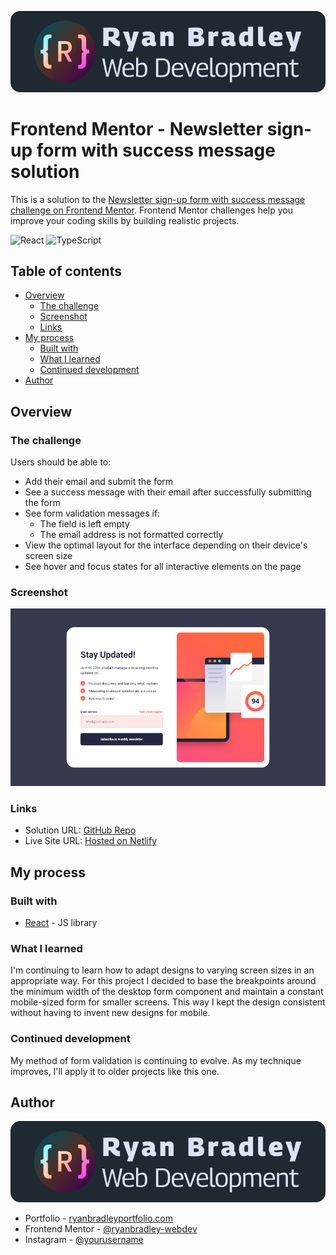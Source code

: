 [![ryanbradleywebdev.com](./documentation/web-dev-logo.svg)](https://ryanbradleywebdev.com)

# Frontend Mentor - Newsletter sign-up form with success message solution

This is a solution to the [Newsletter sign-up form with success message challenge on Frontend Mentor](https://www.frontendmentor.io/challenges/newsletter-signup-form-with-success-message-3FC1AZbNrv). Frontend Mentor challenges help you improve your coding skills by building realistic projects. 

![React](https://img.shields.io/badge/react-%2320232a.svg?style=for-the-badge&logo=react&logoColor=%2361DAFB)
![TypeScript](https://img.shields.io/badge/typescript-%23007ACC.svg?style=for-the-badge&logo=typescript&logoColor=white)

## Table of contents

- [Overview](#overview)
  - [The challenge](#the-challenge)
  - [Screenshot](#screenshot)
  - [Links](#links)
- [My process](#my-process)
  - [Built with](#built-with)
  - [What I learned](#what-i-learned)
  - [Continued development](#continued-development)
- [Author](#author)

## Overview

### The challenge

Users should be able to:

- Add their email and submit the form
- See a success message with their email after successfully submitting the form
- See form validation messages if:
  - The field is left empty
  - The email address is not formatted correctly
- View the optimal layout for the interface depending on their device's screen size
- See hover and focus states for all interactive elements on the page

### Screenshot

![](./documentation/screenshot.png)

### Links

- Solution URL: [GitHub Repo](https://github.com/ryanbradley-webdev/newsletter-signup)
- Live Site URL: [Hosted on Netlify](https://newsletter-signup-rbwd.netlify.app/)

## My process

### Built with

- [React](https://reactjs.org/) - JS library

### What I learned

I'm continuing to learn how to adapt designs to varying screen sizes in an appropriate way. For this project I decided to base the breakpoints around the minimum width of the desktop form component and maintain a constant mobile-sized form for smaller screens. This way I kept the design consistent without having to invent new designs for mobile.

### Continued development

My method of form validation is continuing to evolve. As my technique improves, I'll apply it to older projects like this one.

## Author

[![ryanbradleywebdev.com](./documentation/web-dev-logo.svg)](https://ryanbradleywebdev.com)

- Portfolio - [ryanbradleyportfolio.com](https://ryanbradleyportfolio.com)
- Frontend Mentor - [@ryanbradley-webdev](https://www.frontendmentor.io/profile/ryanbradley-webdev)
- Instagram - [@yourusername](https://www.instagram.com/ryanbradley_web_dev/)